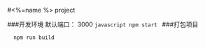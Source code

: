 #<%=name %> project

###开发环境 默认端口： 3000
	```javascript
	npm start
	```
###打包项目
```javascript
  npm run build
```

